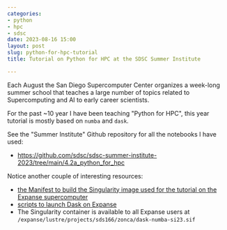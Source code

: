 ```yaml
---
categories:
- python
- hpc
- sdsc
date: 2023-08-16 15:00
layout: post
slug: python-for-hpc-tutorial
title: Tutorial on Python for HPC at the SDSC Summer Institute

---
```


Each August the San Diego Supercomputer Center organizes a week-long summer school that teaches a large number of topics related to Supercomputing and AI to early career scientists.

For the past ~10 year I have been teaching "Python for HPC", this year tutorial is mostly based on `numba` and `dask`.

See the "Summer Institute" Github repository for all the notebooks I have used:

* <https://github.com/sdsc/sdsc-summer-institute-2023/tree/main/4.2a_python_for_hpc>

Notice another couple of interesting resources:

* [the Manifest to build the Singularity image used for the tutorial on the Expanse supercomputer](https://github.com/sdsc/sdsc-summer-institute-2023/blob/main/4.2a_python_for_hpc/singularity/Singularity.anaconda3-dask-numba)
* [scripts to launch Dask on Expanse](https://github.com/sdsc/sdsc-summer-institute-2023/tree/main/4.2a_python_for_hpc/dask_slurm)
* The Singularity container is available to all Expanse users at `/expanse/lustre/projects/sds166/zonca/dask-numba-si23.sif`
